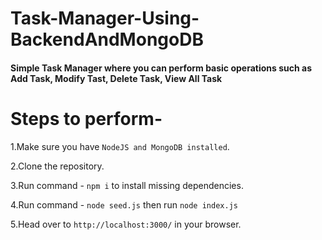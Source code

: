 # Task-Manager-Using-BackendAndMongoDB

#### Simple Task Manager where you can perform basic operations such as Add Task, Modify Tast, Delete Task, View All Task

# Steps to perform-



 1.Make sure you have `NodeJS and MongoDB installed`.
 
 2.Clone the repository.
 
 3.Run command - `npm i` to install missing dependencies.
 
 4.Run command - `node seed.js` then run `node index.js`
 
 5.Head over to `http://localhost:3000/` in your browser.
    
